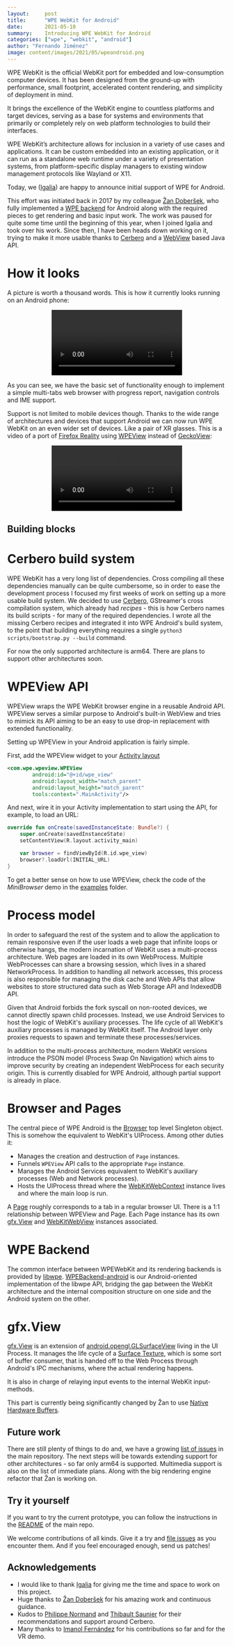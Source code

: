 ```yaml
---
layout:     post
title:      "WPE WebKit for Android"
date:       2021-05-10
summary:    Introducing WPE WebKit for Android
categories: ["wpe", "webkit", "android"]
author: "Fernando Jiménez"
image: content/images/2021/05/wpeandroid.png
---
```


WPE WebKit is the official WebKit port for embedded and low-consumption computer devices. It has been designed from the ground-up with performance, small footprint, accelerated content rendering, and simplicity of deployment in mind.

It brings the excellence of the WebKit engine to countless platforms and target devices, serving as a base for systems and environments that primarily or completely rely on web platform technologies to build their interfaces.

WPE WebKit’s architecture allows for inclusion in a variety of use cases and applications. It can be custom embedded into an existing application, or it can run as a standalone web runtime under a variety of presentation systems, from platform-specific display managers to existing window management protocols like Wayland or X11.

Today, we ([Igalia](https://igalia.com)) are happy to announce initial support of WPE for Android.

This effort was initiated back in 2017 by my colleague [Žan Doberšek](https://www.igalia.com/igalian/zdobersek), who fully implemented a [WPE backend](https://github.com/Igalia/WPEBackend-android) for Android along with the required pieces to get rendering and basic input work. The work was paused for quite some time until the beginning of this year, when I joined Igalia and took over his work. Since then, I have been heads down working on it, trying to make it more usable thanks to [Cerbero](https://github.com/Igalia/cerbero/tree/wpe-android) and a [WebView](https://developer.android.com/reference/android/webkit/WebView) based Java API.

# How it looks

A picture is worth a thousand words. This is how it currently looks running on an Android phone:

<div style="text-align:center;">
    <video controls src="/content/videos/2021/05/wpeandroid_may.mp4"></video>
</div>

As you can see, we have the basic set of functionality enough to implement a simple multi-tabs web browser with progress report, navigation controls and IME support.

Support is not limited to mobile devices though. Thanks to the wide range of architectures and devices that support Android
we can now run WPE WebKit on an even wider set of devices. Like a pair of XR glasses. This is a video of a port of
[Firefox Reality](https://mixedreality.mozilla.org/firefox-reality/) using [WPEView](https://github.com/Igalia/wpe-android#wpeview-api)
instead of [GeckoView](https://mozilla.github.io/geckoview/):

<div style="text-align:center;">
    <video controls src="/content/videos/2021/05/wpeandroid_fxr.mp4"></video>
</div>


## Building blocks

# Cerbero build system

WPE WebKit has a very long list of dependencies. Cross compiling all these dependencies manually can be quite cumbersome,
so in order to ease the development process I focused my first weeks of work on setting up a more usable build system.
We decided to use [Cerbero](https://github.com/Igalia/cerbero/tree/wpe-android), GStreamer's cross compilation system,
which already had *recipes* - this is how Cerbero
names its build scripts - for many of the required dependencies. I wrote all the missing Cerbero recipes and integrated it
into WPE Android's build system, to the point that building everything requires a single `python3 scripts/bootstrap.py --build`
command.

For now the only supported architecture is arm64. There are plans to support other architectures soon.

# WPEView API

WPEView wraps the WPE WebKit browser engine in a reusable Android API.
WPEView serves a similar purpose to Android's built-in WebView and tries to mimick
its API aiming to be an easy to use drop-in replacement with extended functionality.

Setting up WPEView in your Android application is fairly simple.

First, add the WPEView widget to your [Activity layout](https://developer.android.com/training/basics/firstapp/building-ui)

```xml
<com.wpe.wpeview.WPEView
        android:id="@+id/wpe_view"
        android:layout_width="match_parent"
        android:layout_height="match_parent"
        tools:context=".MainActivity"/>
```

And next, wire it in your Activity implementation to start using the API, for example, to load an URL:

```kotlin
override fun onCreate(savedInstanceState: Bundle?) {
    super.onCreate(savedInstanceState)
    setContentView(R.layout.activity_main)

    var browser = findViewById(R.id.wpe_view)
    browser?.loadUrl(INITIAL_URL)
}
```

To get a better sense on how to use WPEView, check the code of the *MiniBrowser* demo in the
[examples](https://github.com/Igalia/wpe-android/tree/main/examples/minibrowser) folder.

# Process model

In order to safeguard the rest of the system and to allow the application to remain responsive even if
the user loads a web page that infinite loops or otherwise hangs,
the modern incarnation of WebKit uses a multi-process architecture.
Web pages are loaded in its own WebProcess.
Multiple WebProcesses can share a browsing session, which lives in a shared NetworkProcess.
In addition to handling all network accesses, this process is
also responsible for managing the disk cache and Web APIs that allow websites to store
structured data such as Web Storage API and IndexedDB API.

Given that Android forbids the fork syscall on non-rooted devices, we cannot directly spawn child processes.
Instead, we use Android Services to host the logic of WebKit's auxiliary processes.
The life cycle of all WebKit's auxiliary processes is managed by WebKit itself.
The Android layer only proxies requests to spawn and terminate these processes/services.

In addition to the multi-process architecture, modern WebKit versions introduce the PSON model
(Process Swap On Navigation) which aims to improve security by creating an independent WebProcess
for each security origin. This is currently disabled for WPE Android, although partial support is already in place.

# Browser and Pages

The central piece of WPE Android is the [Browser](https://github.com/Igalia/wpe-android/blob/main/wpe/src/main/java/com/wpe/wpe/Browser.java)
top level Singleton object. This is somehow the equivalent
to WebKit's UIProcess. Among other duties it:
* Manages the creation and destruction of `Page` instances.
* Funnels `WPEView` API calls to the appropriate `Page` instance.
* Manages the Android Services equivalent to WebKit's auxiliary processes (Web and Network processes).
* Hosts the UIProcess thread where the [WebKitWebContext](https://wpewebkit.org/reference/wpewebkit/2.23.90/WebKitWebContext.html)
instance lives and where the main loop is run.

A [Page](https://github.com/Igalia/wpe-android/blob/main/wpe/src/main/java/com/wpe/wpe/Page.java)
roughly corresponds to a tab in a regular browser UI.
There is a 1:1 relationship between WPEView and Page.
Each Page instance has its own [gfx.View](https://github.com/Igalia/wpe-android/blob/main/wpe/src/main/java/com/wpe/wpe/gfx/View.java)
and [WebKitWebView](https://wpewebkit.org/reference/wpewebkit/2.23.90/WebKitWebView.html) instances associated.

# WPE Backend

The common interface between WPEWebKit and its rendering backends is provided by [libwpe](https://github.com/WebPlatformForEmbedded/libwpe).
[WPEBackend-android](https://github.com/Igalia/WPEBackend-android) is our Android-oriented implementation of the libwpe API, bridging the gap between the WebKit architecture and
the internal composition structure on one side and the Android system on the other.

# gfx.View

[gfx.View](https://github.com/Igalia/wpe-android/blob/main/wpe/src/main/java/com/wpe/wpe/gfx/View.java)
is an extension of [android.opengl.GLSurfaceView](https://developer.android.com/reference/android/opengl/GLSurfaceView?hl=en) living
in the UI Process. It manages the life cycle of a [Surface Texture](https://developer.android.com/reference/android/graphics/SurfaceTexture),
which is some sort of buffer consumer, that is handed off to the Web Process
through Android's IPC mechanisms, where the actual rendering happens.

It is also in charge of relaying input events to the internal WebKit input-methods.

This part is currently being significantly changed by Žan to use
[Native Hardware Buffers](https://developer.android.com/ndk/reference/group/a-hardware-buffer).

## Future work

There are still plenty of things to do and, we have a growing [list of issues](https://github.com/Igalia/wpe-android/issues) in the main repository.
The next steps will be towards extending support for other architectures - so far only arm64 is supported.
Multimedia support is also on the list of immediate plans. Along with the big rendering engine refactor that
Žan is working on.

## Try it yourself

If you want to try the current prototype, you can follow the instructions in the
[README](https://github.com/Igalia/wpe-android/blob/main/README.md#setting-up-your-environment)
of the main repo.

We welcome contributions of all kinds. Give it a try and [file issues](https://github.com/Igalia/wpe-android/issues/new) as you encounter them.
And if you feel encouraged enough, send us patches!

## Acknowledgements

* I would like to thank [Igalia](https://igalia.com) for giving me the time and space to work on this project.
* Huge thanks to [Žan Doberšek](https://www.igalia.com/igalian/zdobersek) for his amazing work and continuous guidance.
* Kudos to [Philippe Normand](https://www.igalia.com/igalian/pnormand) and [Thibault Saunier](https://www.igalia.com/igalian/tsaunier) for their recommendations and support around Cerbero.
* Many thanks to [Imanol Fernández](https://www.igalia.com/igalian/ifernandez) for his contributions so far and for the VR demo.

